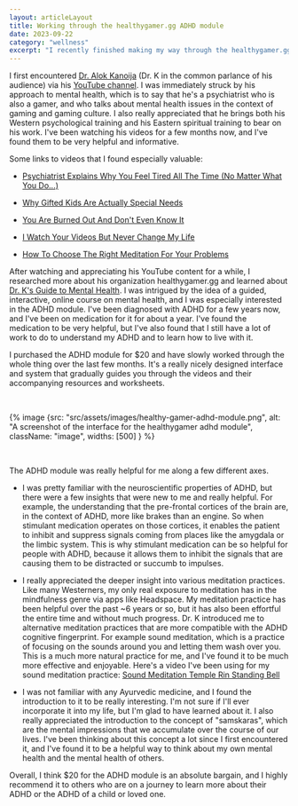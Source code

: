 ```yaml
---
layout: articleLayout
title: Working through the healthygamer.gg ADHD module
date: 2023-09-22
category: "wellness"
excerpt: "I recently finished making my way through the healthygamer.gg ADHD module. Some thoughts on the experience."
---
```


I first encountered [Dr. Alok Kanoija](https://www.healthygamer.gg/dr-alok-kanojia) (Dr. K in the common parlance of his audience) via his [YouTube channel](https://www.youtube.com/@HealthyGamerGG). I was immediately struck by his approach to mental health, which is to say that he's a psychiatrist who is also a gamer, and who talks about mental health issues in the context of gaming and gaming culture. I also really appreciated that he brings both his Western psychological training and his Eastern spiritual training to bear on his work. I've been watching his videos for a few months now, and I've found them to be very helpful and informative.

Some links to videos that I found especially valuable:

- [Psychiatrist Explains Why You Feel Tired All The Time (No Matter What You Do...)](https://youtu.be/0sppw7Zq35w)

- [Why Gifted Kids Are Actually Special Needs](https://youtu.be/QUjYy4Ksy1E)

- [You Are Burned Out And Don't Even Know It](https://youtu.be/jqONINYF17M)

- [I Watch Your Videos But Never Change My Life](https://youtu.be/Oj5lA7FfUkI)

- [How To Choose The Right Meditation For Your Problems](https://youtu.be/yph9VpjW6gg)

After watching and appreciating his YouTube content for a while, I researched more about his organization healthygamer.gg and learned about [Dr. K's Guide to Mental Health](https://www.healthygamer.gg/about/guide). I was intrigued by the idea of a guided, interactive, online course on mental health, and I was especially interested in the ADHD module. I've been diagnosed with ADHD for a few years now, and I've been on medication for it for about a year. I've found the medication to be very helpful, but I've also found that I still have a lot of work to do to understand my ADHD and to learn how to live with it.

I purchased the ADHD module for $20 and have slowly worked through the whole thing over the last few months. It's a really nicely designed interface and system that gradually guides you through the videos and their accompanying resources and worksheets.

<br>

{% image {src: "src/assets/images/healthy-gamer-adhd-module.png", alt: "A screenshot of the interface for the healthygamer adhd module", className: "image", widths: [500] } %}

<br>

The ADHD module was really helpful for me along a few different axes.

- I was pretty familiar with the neuroscientific properties of ADHD, but there were a few insights that were new to me and really helpful. For example, the understanding that the pre-frontal cortices of the brain are, in the context of ADHD, more like brakes than an engine. So when stimulant medication operates on those cortices, it enables the patient to inhibit and suppress signals coming from places like the amygdala or the limbic system. This is why stimulant medication can be so helpful for people with ADHD, because it allows them to inhibit the signals that are causing them to be distracted or succumb to impulses.

- I really appreciated the deeper insight into various meditation practices. Like many Westerners, my only real exposure to meditation has in the mindfulness genre via apps like Headspace. My meditation practice has been helpful over the past ~6 years or so, but it has also been effortful the entire time and without much progress. Dr. K introduced me to alternative meditation practices that are more compatible with the ADHD cognitive fingerprint. For example sound meditation, which is a practice of focusing on the sounds around you and letting them wash over you. This is a much more natural practice for me, and I've found it to be much more effective and enjoyable. Here's a video I've been using for my sound meditation practice: [Sound Meditation Temple Rin Standing Bell](https://youtu.be/RuaMQ1kOQFM)

- I was not familiar with any Ayurvedic medicine, and I found the introduction to it to be really interesting. I'm not sure if I'll ever incorporate it into my life, but I'm glad to have learned about it. I also really appreciated the introduction to the concept of "samskaras", which are the mental impressions that we accumulate over the course of our lives. I've been thinking about this concept a lot since I first encountered it, and I've found it to be a helpful way to think about my own mental health and the mental health of others.

Overall, I think $20 for the ADHD module is an absolute bargain, and I highly recommend it to others who are on a journey to learn more about their ADHD or the ADHD of a child or loved one.
